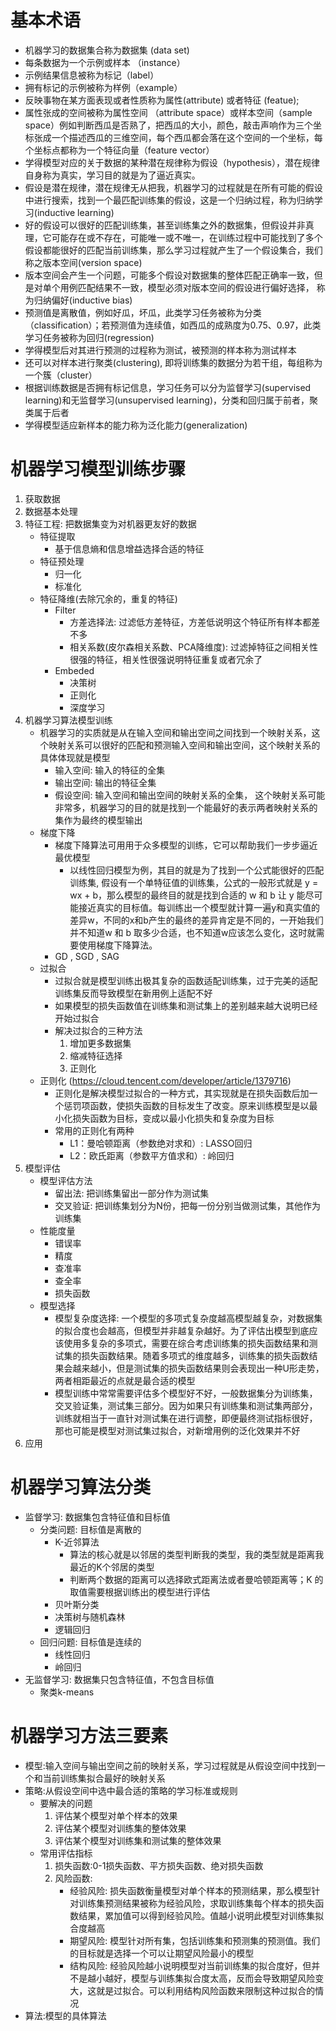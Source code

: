 # 基本术语
+ 机器学习的数据集合称为数据集 (data set)
+ 每条数据为一个示例或样本 （instance）
+ 示例结果信息被称为标记（label）
+ 拥有标记的示例被称为样例（example）
+ 反映事物在某方面表现或者性质称为属性(attribute) 或者特征 (featue);
+ 属性张成的空间被称为属性空间 （attribute space）或样本空间（sample space）例如判断西瓜是否熟了，把西瓜的大小，颜色，敲击声响作为三个坐标张成一个描述西瓜的三维空间，每个西瓜都会落在这个空间的一个坐标，每个坐标点都称为一个特征向量（feature vector）
+ 学得模型对应的关于数据的某种潜在规律称为假设（hypothesis），潜在规律自身称为真实，学习目的就是为了逼近真实。
+ 假设是潜在规律，潜在规律无从把我，机器学习的过程就是在所有可能的假设中进行搜索，找到一个最匹配训练集的假设，这是一个归纳过程，称为归纳学习(inductive learning)
+ 好的假设可以很好的匹配训练集，甚至训练集之外的数据集，但假设并非真理，它可能存在或不存在，可能唯一或不唯一，在训练过程中可能找到了多个假设都能很好的匹配当前训练集，那么学习过程就产生了一个假设集合，我们称之版本空间(version space)
+ 版本空间会产生一个问题，可能多个假设对数据集的整体匹配正确率一致，但是对单个用例匹配结果不一致，模型必须对版本空间的假设进行偏好选择， 称为归纳偏好(inductive bias)
+ 预测值是离散值，例如好瓜，坏瓜，此类学习任务被称为分类（classification）；若预测值为连续值，如西瓜的成熟度为0.75、0.97，此类学习任务被称为回归(regression)
+ 学得模型后对其进行预测的过程称为测试，被预测的样本称为测试样本
+ 还可以对样本进行聚类(clustering), 即将训练集的数据分为若干组，每组称为一个簇（cluster）
+ 根据训练数据是否拥有标记信息，学习任务可以分为监督学习(supervised learning)和无监督学习(unsupervised learning)，分类和回归属于前者，聚类属于后者
+ 学得模型适应新样本的能力称为泛化能力(generalization)

# 机器学习模型训练步骤
1. 获取数据
2. 数据基本处理
3. 特征工程: 把数据集变为对机器更友好的数据
    + 特征提取
        - 基于信息熵和信息增益选择合适的特征
    + 特征预处理
        - 归一化
        - 标准化
    + 特征降维(去除冗余的，重复的特征)
        - Filter
            - 方差选择法: 过滤低方差特征，方差低说明这个特征所有样本都差不多
            - 相关系数(皮尔森相关系数、PCA降维度): 过滤掉特征之间相关性很强的特征，相关性很强说明特征重复或者冗余了
        - Embeded
            - 决策树
            - 正则化
            - 深度学习
4. 机器学习算法模型训练
    + 机器学习的实质就是从在输入空间和输出空间之间找到一个映射关系，这个映射关系可以很好的匹配和预测输入空间和输出空间，这个映射关系的具体体现就是模型
        - 输入空间: 输入的特征的全集
        - 输出空间: 输出的特征全集
        - 假设空间: 输入空间和输出空间的映射关系的全集， 这个映射关系可能非常多，机器学习的目的就是找到一个能最好的表示两者映射关系的集作为最终的模型输出
    + 梯度下降
        - 梯度下降算法可用用于众多模型的训练，它可以帮助我们一步步逼近最优模型
            - 以线性回归模型为例，其目的就是为了找到一个公式能很好的匹配训练集, 假设有一个单特征值的训练集，公式的一般形式就是 y = wx + b，那么模型的最终目的就是找到合适的 w 和 b 让 y 能尽可能接近真实的目标值。每训练出一个模型就计算一遍y和真实值的差异w，不同的x和b产生的最终的差异肯定是不同的，一开始我们并不知道w 和 b 取多少合适，也不知道w应该怎么变化，这时就需要使用梯度下降算法。
        - GD , SGD , SAG
    + 过拟合
        - 过拟合就是模型训练出极其复杂的函数适配训练集，过于完美的适配训练集反而导致模型在新用例上适配不好
        - 如果模型的损失函数值在训练集和测试集上的差别越来越大说明已经开始过拟合
        - 解决过拟合的三种方法
            1. 增加更多数据集
            2. 缩减特征选择
            3. 正则化
    + 正则化 (https://cloud.tencent.com/developer/article/1379716)
        - 正则化是解决模型过拟合的一种方式，其实现就是在损失函数后加一个惩罚项函数，使损失函数的目标发生了改变。原来训练模型是以最小化损失函数为目标，变成以最小化损失和复杂度为目标
        - 常用的正则化有两种
            - L1：曼哈顿距离（参数绝对求和）: LASSO回归
            - L2：欧氏距离（参数平方值求和）: 岭回归
5. 模型评估
    + 模型评估方法
        - 留出法: 把训练集留出一部分作为测试集
        - 交叉验证: 把训练集划分为N份，把每一份分别当做测试集，其他作为训练集
    + 性能度量
        - 错误率
        - 精度
        - 查准率
        - 查全率
        - 损失函数
    + 模型选择
        - 模型复杂度选择: 一个模型的多项式复杂度越高模型越复杂，对数据集的拟合度也会越高，但模型并非越复杂越好。为了评估出模型到底应该使用多复杂的多项式，需要在综合考虑训练集的损失函数结果和测试集的损失函数结果。随着多项式的维度越多，训练集的损失函数结果会越来越小，但是测试集的损失函数结果则会表现出一种U形走势，两者相距最近的点就是最合适的模型
        - 模型训练中常常需要评估多个模型好不好，一般数据集分为训练集，交叉验证集，测试集三部分。因为如果只有训练集和测试集两部分，训练就相当于一直针对测试集在进行调整，即便最终测试指标很好，那也可能是模型对测试集过拟合，对新增用例的泛化效果并不好
6. 应用
# 机器学习算法分类
+ 监督学习: 数据集包含特征值和目标值
    - 分类问题: 目标值是离散的
        - K-近邻算法
            - 算法的核心就是以邻居的类型判断我的类型，我的类型就是距离我最近的K个邻居的类型
            - 判断两个数据的距离可以选择欧式距离法或者曼哈顿距离等；K 的取值需要根据训练出的模型进行评估
        - 贝叶斯分类
        - 决策树与随机森林
        - 逻辑回归
    - 回归问题: 目标值是连续的
        - 线性回归
        - 岭回归
+ 无监督学习: 数据集只包含特征值，不包含目标值
    - 聚类k-means

# 机器学习方法三要素
+ 模型:输入空间与输出空间之前的映射关系，学习过程就是从假设空间中找到一个和当前训练集拟合最好的映射关系
+ 策略:从假设空间中选中最合适的策略的学习标准或规则
    - 要解决的问题
        1. 评估某个模型对单个样本的效果
        2. 评估某个模型对训练集的整体效果
        3. 评估某个模型对训练集和测试集的整体效果
    - 常用评估指标
        1. 损失函数:0-1损失函数、平方损失函数、绝对损失函数
        2. 风险函数: 
            - 经验风险: 损失函数衡量模型对单个样本的预测结果，那么模型针对训练集预测结果被称为经验风险，求取训练集每个样本的损失函数结果，累加值可以得到经验风险。值越小说明此模型对训练集拟合度越高
            - 期望风险: 模型针对所有集，包括训练集和预测集的预测值。我们的目标就是选择一个可以让期望风险最小的模型
            - 结构风险: 经验风险越小说明模型对当前训练集的拟合度好，但并不是越小越好，模型与训练集拟合度太高，反而会导致期望风险变大，这就是过拟合。可以利用结构风险函数来限制这种过拟合的情况
+ 算法:模型的具体算法